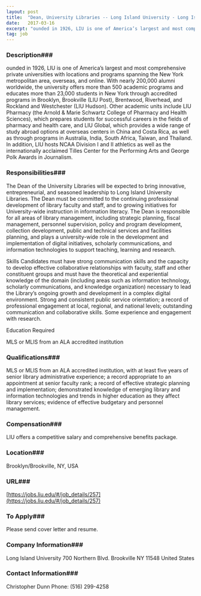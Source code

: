 ```yaml
---
layout: post
title:  "Dean, University Libraries -- Long Island University - Long Island University"
date:   2017-03-16
excerpt: "ounded in 1926, LIU is one of America’s largest and most comprehensive private universities with locations and programs spanning the New York metropolitan area, overseas, and online. With nearly 200,000 alumni worldwide, the university offers more than 500 academic programs and educates more than 23,000 students in New York through accredited programs in Brooklyn, Brookville (LIU Post), Brentwood, Riverhead, and Rockland and Westchester (LIU Hudson). Other academic units include LIU Pharmacy (the Arnold & Marie Schwartz College of Pharmacy and Health Sciences), which prepares students for successful careers in the fields of pharmacy and health care, and LIU Global, which provides a wide range of study abroad options at overseas centers in China and Costa Rica, as well as through programs in Australia, India, South Africa, Taiwan, and Thailand. In addition, LIU hosts NCAA Division I and II athletics as well as the internationally acclaimed Tilles Center for the Performing Arts and George Polk Awards in Journalism."
tag: job
---
```


### Description###

ounded in 1926, LIU is one of America’s largest and most comprehensive private universities with locations and programs spanning the New York metropolitan area, overseas, and online. With nearly 200,000 alumni worldwide, the university offers more than 500 academic programs and educates more than 23,000 students in New York through accredited programs in Brooklyn, Brookville (LIU Post), Brentwood, Riverhead, and Rockland and Westchester (LIU Hudson). Other academic units include LIU Pharmacy (the Arnold & Marie Schwartz College of Pharmacy and Health Sciences), which prepares students for successful careers in the fields of pharmacy and health care, and LIU Global, which provides a wide range of study abroad options at overseas centers in China and Costa Rica, as well as through programs in Australia, India, South Africa, Taiwan, and Thailand. In addition, LIU hosts NCAA Division I and II athletics as well as the internationally acclaimed Tilles Center for the Performing Arts and George Polk Awards in Journalism.


### Responsibilities###

The Dean of the University Libraries will be expected to bring innovative, entrepreneurial, and seasoned leadership to Long Island University Libraries. The Dean must be committed to the continuing professional development of library faculty and staff, and to growing initiatives for University-wide instruction in information literacy.  The Dean is responsible for all areas of library management, including strategic planning, fiscal management, personnel supervision, policy and program development, collection development, public and technical services and facilities planning, and plays a university-wide role in the development and implementation of digital initiatives, scholarly communications, and information technologies to support teaching, learning and research.

Skills
Candidates must have strong communication skills and the capacity to develop effective collaborative relationships with faculty, staff and other constituent groups and must have the theoretical and experiential knowledge of the domain (including areas such as information technology, scholarly communications, and knowledge organization) necessary to lead the Library’s ongoing growth and development in a complex digital environment. Strong and consistent public service orientation; a record of professional engagement at local, regional, and national levels; outstanding communication and collaborative skills. Some experience and engagement with research.

Education Required

MLS or MLIS from an ALA accredited institution


### Qualifications###

MLS or MLIS from an ALA accredited institution, with at least five years of senior library administrative experience; a record appropriate to an appointment at senior faculty rank; a record of effective strategic planning and implementation; demonstrated knowledge of emerging library and information technologies and trends in higher education as they affect library services; evidence of effective budgetary and personnel management. 


### Compensation###

LIU offers a competitive salary and comprehensive benefits package.


### Location###

 Brooklyn/Brookville, NY, USA


### URL###

[https://jobs.liu.edu/#/job_details/257](https://jobs.liu.edu/#/job_details/257)

### To Apply###

Please send cover letter and resume.


### Company Information###

Long Island University
700 Northern Blvd.
Brookville NY 11548
United States


### Contact Information###

Christopher Dunn
Phone: (516) 299-4258


